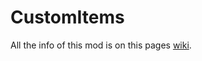 CustomItems
===========


All the info of this mod is on this pages [wiki](http://www.otho.me/mods/customitems/index.php?title=Main_Page).
